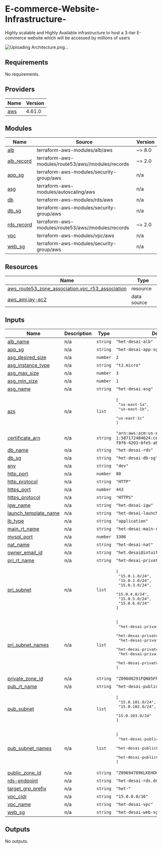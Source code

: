 # E-commerce-Website-Infrastructure-
Highly scalable and Highly Available infrastructure to host a 3-tier E-commerce website which will be accessed by millions of users

![Uploading Architecture.png…]()


## Requirements

No requirements.

## Providers

| Name | Version |
|------|---------|
| <a name="provider_aws"></a> [aws](#provider\_aws) | 4.61.0 |

## Modules

| Name | Source | Version |
|------|--------|---------|
| <a name="module_alb"></a> [alb](#module\_alb) | terraform-aws-modules/alb/aws | ~> 8.0 |
| <a name="module_alb_record"></a> [alb\_record](#module\_alb\_record) | terraform-aws-modules/route53/aws//modules/records | ~> 2.0 |
| <a name="module_app_sg"></a> [app\_sg](#module\_app\_sg) | terraform-aws-modules/security-group/aws | n/a |
| <a name="module_asg"></a> [asg](#module\_asg) | terraform-aws-modules/autoscaling/aws | n/a |
| <a name="module_db"></a> [db](#module\_db) | terraform-aws-modules/rds/aws | n/a |
| <a name="module_db_sg"></a> [db\_sg](#module\_db\_sg) | terraform-aws-modules/security-group/aws | n/a |
| <a name="module_rds_record"></a> [rds\_record](#module\_rds\_record) | terraform-aws-modules/route53/aws//modules/records | ~> 2.0 |
| <a name="module_vpc"></a> [vpc](#module\_vpc) | terraform-aws-modules/vpc/aws | n/a |
| <a name="module_web_sg"></a> [web\_sg](#module\_web\_sg) | terraform-aws-modules/security-group/aws | n/a |

## Resources

| Name | Type |
|------|------|
| [aws_route53_zone_association.vpc_r53_association](https://registry.terraform.io/providers/hashicorp/aws/latest/docs/resources/route53_zone_association) | resource |
| [aws_ami.jay-ec2](https://registry.terraform.io/providers/hashicorp/aws/latest/docs/data-sources/ami) | data source |

## Inputs

| Name | Description | Type | Default | Required |
|------|-------------|------|---------|:--------:|
| <a name="input_alb_name"></a> [alb\_name](#input\_alb\_name) | n/a | `string` | `"het-desai-alb"` | no |
| <a name="input_app_sg"></a> [app\_sg](#input\_app\_sg) | n/a | `string` | `"het-desai-app-sg"` | no |
| <a name="input_asg_desired_size"></a> [asg\_desired\_size](#input\_asg\_desired\_size) | n/a | `number` | `2` | no |
| <a name="input_asg_instance_type"></a> [asg\_instance\_type](#input\_asg\_instance\_type) | n/a | `string` | `"t2.micro"` | no |
| <a name="input_asg_max_size"></a> [asg\_max\_size](#input\_asg\_max\_size) | n/a | `number` | `3` | no |
| <a name="input_asg_min_size"></a> [asg\_min\_size](#input\_asg\_min\_size) | n/a | `number` | `1` | no |
| <a name="input_asg_name"></a> [asg\_name](#input\_asg\_name) | n/a | `string` | `"het-desai-asg"` | no |
| <a name="input_azs"></a> [azs](#input\_azs) | n/a | `list` | <pre>[<br>  "us-east-1a",<br>  "us-east-1b",<br>  "us-east-1c"<br>]</pre> | no |
| <a name="input_certificate_arn"></a> [certificate\_arn](#input\_certificate\_arn) | n/a | `string` | `"arn:aws:acm:us-east-1:587172484624:certificate/4a382046-f0f6-4203-bfe5-a6319c62c318"` | no |
| <a name="input_db_name"></a> [db\_name](#input\_db\_name) | n/a | `string` | `"het-desai-rds"` | no |
| <a name="input_db_sg"></a> [db\_sg](#input\_db\_sg) | n/a | `string` | `"het-desai-db-sg"` | no |
| <a name="input_env"></a> [env](#input\_env) | n/a | `string` | `"dev"` | no |
| <a name="input_http_port"></a> [http\_port](#input\_http\_port) | n/a | `number` | `80` | no |
| <a name="input_http_protocol"></a> [http\_protocol](#input\_http\_protocol) | n/a | `string` | `"HTTP"` | no |
| <a name="input_https_port"></a> [https\_port](#input\_https\_port) | n/a | `number` | `443` | no |
| <a name="input_https_protocol"></a> [https\_protocol](#input\_https\_protocol) | n/a | `string` | `"HTTPS"` | no |
| <a name="input_igw_name"></a> [igw\_name](#input\_igw\_name) | n/a | `string` | `"het-desai-igw"` | no |
| <a name="input_launch_template_name"></a> [launch\_template\_name](#input\_launch\_template\_name) | n/a | `string` | `"het-desai-launch-template"` | no |
| <a name="input_lb_type"></a> [lb\_type](#input\_lb\_type) | n/a | `string` | `"application"` | no |
| <a name="input_main_rt_name"></a> [main\_rt\_name](#input\_main\_rt\_name) | n/a | `string` | `"het-desai-main-rtb"` | no |
| <a name="input_mysql_port"></a> [mysql\_port](#input\_mysql\_port) | n/a | `number` | `3306` | no |
| <a name="input_nat_name"></a> [nat\_name](#input\_nat\_name) | n/a | `string` | `"het-desai-nat"` | no |
| <a name="input_owner_email_id"></a> [owner\_email\_id](#input\_owner\_email\_id) | n/a | `string` | `"het.desai@intuitive.cloud"` | no |
| <a name="input_pri_rt_name"></a> [pri\_rt\_name](#input\_pri\_rt\_name) | n/a | `string` | `"het-desai-private-rtb"` | no |
| <a name="input_pri_subnet"></a> [pri\_subnet](#input\_pri\_subnet) | n/a | `list` | <pre>[<br>  "15.0.1.0/24",<br>  "15.0.2.0/24",<br>  "15.0.3.0/24",<br>  "15.0.4.0/24",<br>  "15.0.5.0/24",<br>  "15.0.6.0/24"<br>]</pre> | no |
| <a name="input_pri_subnet_names"></a> [pri\_subnet\_names](#input\_pri\_subnet\_names) | n/a | `list` | <pre>[<br>  "het-desai-privateA-subnet",<br>  "het-desai-privateB-subnet",<br>  "het-desai-privateC-subnet",<br>  "het-desai-privateD-subnet",<br>  "het-desai-privateE-subnet",<br>  "het-desai-privateF-subnet"<br>]</pre> | no |
| <a name="input_private_zone_id"></a> [private\_zone\_id](#input\_private\_zone\_id) | n/a | `string` | `"Z09600291FQN85FFRHCOB"` | no |
| <a name="input_pub_rt_name"></a> [pub\_rt\_name](#input\_pub\_rt\_name) | n/a | `string` | `"het-desai-public-rtb"` | no |
| <a name="input_pub_subnet"></a> [pub\_subnet](#input\_pub\_subnet) | n/a | `list` | <pre>[<br>  "15.0.101.0/24",<br>  "15.0.102.0/24",<br>  "15.0.103.0/24"<br>]</pre> | no |
| <a name="input_pub_subnet_names"></a> [pub\_subnet\_names](#input\_pub\_subnet\_names) | n/a | `list` | <pre>[<br>  "het-desai-publicA-subnet",<br>  "het-desai-publicB-subnet",<br>  "het-desai-publicC-subnet"<br>]</pre> | no |
| <a name="input_public_zone_id"></a> [public\_zone\_id](#input\_public\_zone\_id) | n/a | `string` | `"Z09694789KLKEHOHJN0T"` | no |
| <a name="input_rds-endpoint"></a> [rds-endpoint](#input\_rds-endpoint) | n/a | `string` | `"het-desai-rds.dns-poc-onprem.tk"` | no |
| <a name="input_target_grp_prefix"></a> [target\_grp\_prefix](#input\_target\_grp\_prefix) | n/a | `string` | `"het-"` | no |
| <a name="input_vpc_cidr"></a> [vpc\_cidr](#input\_vpc\_cidr) | n/a | `string` | `"15.0.0.0/16"` | no |
| <a name="input_vpc_name"></a> [vpc\_name](#input\_vpc\_name) | n/a | `string` | `"het-desai-vpc"` | no |
| <a name="input_web_sg"></a> [web\_sg](#input\_web\_sg) | n/a | `string` | `"het-desai-web-sg"` | no |

## Outputs

No outputs.

